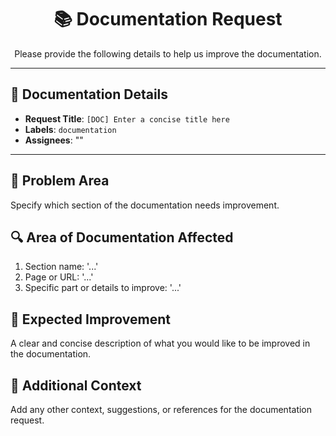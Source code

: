 <div align="center">

# 📚 Documentation Request

Please provide the following details to help us improve the documentation.

---

</div>

## 📝 Documentation Details

- **Request Title**: `[DOC] Enter a concise title here`
- **Labels**: `documentation`
- **Assignees**: ""

---

## 📄 Problem Area

Specify which section of the documentation needs improvement.

## 🔍 Area of Documentation Affected

1. Section name: '...'
2. Page or URL: '...'
3. Specific part or details to improve: '...'

## 🤔 Expected Improvement

A clear and concise description of what you would like to be improved in the documentation.

## 📝 Additional Context

Add any other context, suggestions, or references for the documentation request.